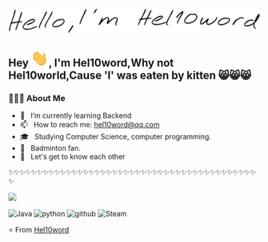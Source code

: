 



[![github-profile](https://github.com/Hel10word/Hel10word/blob/master/hello-im-hel10word.svg)](https://www.calligrapher.ai/)



## Hey <img src="https://github.com/Hel10word/Hel10word/blob/master/waving.gif" width="35px">, I'm Hel10word,Why not Hel10world,Cause 'l' was eaten by kitten 😸😸😸



<h3> 👨🏻‍💻 About Me </h3>

- 🌱 &nbsp; I’m currently learning Backend
- 📫 &nbsp; How to reach me: hel10word@qq.com
- 🎓 &nbsp; Studying Computer Science, computer programming.
- 🏸 &nbsp; Badminton fan.
- 💭 &nbsp; Let's get to know each other



✨✨✨✨✨✨✨✨✨✨✨✨✨✨✨✨✨✨✨✨✨✨✨✨✨✨✨✨✨✨✨✨✨✨✨✨✨✨✨✨✨✨✨✨

<img src="https://github-readme-stats.vercel.app/api?username=Hel10word"/>



![Java](https://img.shields.io/badge/-Java-b07219?style=flat-square&logo=java&logoColor=ffffff)  ![python](https://img.shields.io/badge/-python-3572a5?style=flat-square&logo=python&logoColor=ffffff) ![github](https://img.shields.io/badge/-github-8E2DE2?style=flat-square&logo=github&logoColor=ffffff) ![Steam](https://img.shields.io/badge/Steam-171a21?style=flat-square&logo=steam&logoColor=ffffff) 




⭐️ From [Hel10word](https://github.com/Hel10word)
